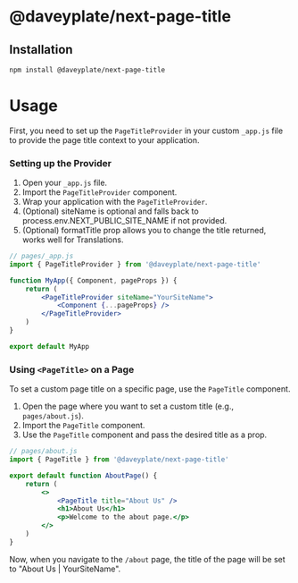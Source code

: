 # @daveyplate/next-page-title

## Installation

```bash
npm install @daveyplate/next-page-title
```

# Usage

First, you need to set up the `PageTitleProvider` in your custom `_app.js` file to provide the page title context to your application.

### Setting up the Provider

1. Open your `_app.js` file.
2. Import the `PageTitleProvider` component.
3. Wrap your application with the `PageTitleProvider`.
4. (Optional) siteName is optional and falls back to process.env.NEXT_PUBLIC_SITE_NAME if not provided.
5. (Optional) formatTitle prop allows you to change the title returned, works well for Translations.

```jsx
// pages/_app.js
import { PageTitleProvider } from '@daveyplate/next-page-title'

function MyApp({ Component, pageProps }) {
    return (
        <PageTitleProvider siteName="YourSiteName">
            <Component {...pageProps} />
        </PageTitleProvider>
    )
}

export default MyApp
```

### Using `<PageTitle>` on a Page

To set a custom page title on a specific page, use the `PageTitle` component.

1. Open the page where you want to set a custom title (e.g., `pages/about.js`).
2. Import the `PageTitle` component.
3. Use the `PageTitle` component and pass the desired title as a prop.

```jsx
// pages/about.js
import { PageTitle } from '@daveyplate/next-page-title'

export default function AboutPage() {
    return (
        <>
            <PageTitle title="About Us" />
            <h1>About Us</h1>
            <p>Welcome to the about page.</p>
        </>
    )
}
```

Now, when you navigate to the `/about` page, the title of the page will be set to "About Us | YourSiteName".